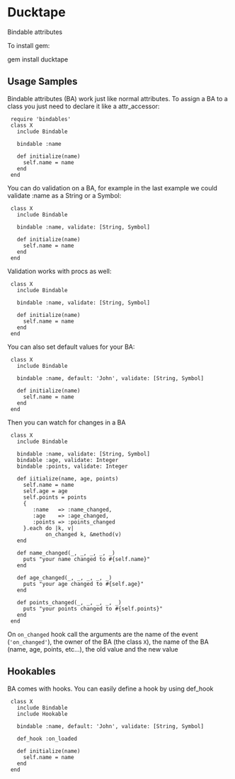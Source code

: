 Ducktape
=========

Bindable attributes

To install gem:

gem install ducktape

Usage Samples
-------------

Bindable attributes (BA) work just like normal attributes. To assign a BA to a class you just need to declare it like a attr_accessor:

     require 'bindables'
     class X
       include Bindable

       bindable :name

       def initialize(name)
         self.name = name
       end
     end

You can do validation on a BA, for example in the last example we could validate :name as a String or a Symbol:

     class X
       include Bindable
       
       bindable :name, validate: [String, Symbol]
       
       def initialize(name)
         self.name = name
       end
     end

Validation works with procs as well:

     class X
       include Bindable
     
       bindable :name, validate: [String, Symbol]
     
       def initialize(name)
         self.name = name
       end
     end

You can also set default values for your BA:


     class X
       include Bindable
     
       bindable :name, default: 'John', validate: [String, Symbol]
     
       def initialize(name)
         self.name = name
       end
     end
     

Then you can watch for changes in a BA

	 class X
	   include Bindable
	   
	   bindable :name, validate: [String, Symbol]
	   bindable :age, validate: Integer
	   bindable :points, validate: Integer
	   
	   def iitialize(name, age, points)
	     self.name = name
		 self.age = age
		 self.points = points
		 {
            :name   => :name_changed,
            :age    => :age_changed,
            :points => :points_changed
         }.each do |k, v|
                on_changed k, &method(v)
	   end
	   
	   def name_changed(_, _, _, _, _)
	     puts "your name changed to #{self.name}" 
	   end
	   
	   def age_changed(_, _, _, _, _)
	     puts "your age changed to #{self.age}" 
	   end
	   
	   def points_changed(_, _, _, _, _)
	     puts "your points changed to #{self.points}" 
	   end
	 end

On `on_changed` hook call the arguments are the name of the event (`'on_changed'`), the owner of the BA (the class `X`), the name of the BA (name, age, points, etc...), the old value and the new value
	 
Hookables
---------

BA comes with hooks. You can easily define a hook by using def_hook

     class X
       include Bindable
       include Hookable
	   
       bindable :name, default: 'John', validate: [String, Symbol]
	   
       def_hook :on_loaded
	   
       def initialize(name)
         self.name = name
       end
     end

    
